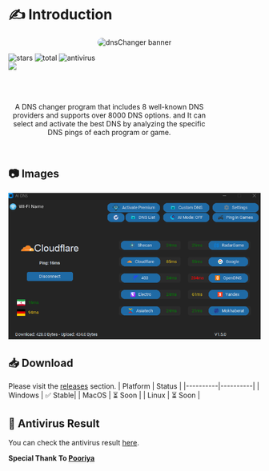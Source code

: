 
# ✍ Introduction

<p align="center" style="border-radius: 20px;">
    <img src="https://cdn.wl-std.com/assets/image/banner/ai-dns.svg" alt="dnsChanger banner" width="600" style="border-radius: 20px;">



 <img src="https://img.shields.io/github/stars/nima-globals/ai-dns" alt="stars"> <img src="https://img.shields.io/github/downloads/nima-globals/ai-dns/total.svg" alt="total" >  <img src="https://img.shields.io/badge/antivirus-PASS-green" alt="antivirus" > <br><a href="https://daramet.com/nimaglobals"><img width=130 src="https://panel.daramet.com/static/media/daramet-coffee-donate.91915073278a21c30769.png" /></a>

<br><br>

<p style="width:80%;text-align:center;">
A DNS changer program that includes 8 well-known DNS providers and supports over 8000 DNS options.
and It can select and activate the best DNS by analyzing the specific DNS pings of each program or game.
</p>

</p>
<br>

## 📷 Images

![dns changer](https://raw.githubusercontent.com/nima-globals/ai-dns/main/assets/ai-dns.png)

## 📥 Download

Please visit the [releases](https://github.com/nima-globals/ai-dns/releases) section.
| Platform | Status |
|----------|----------|
| Windows | ✅ Stable|
| MacOS | ⏳ Soon |
| Linux | ⏳ Soon |

## 🦠 Antivirus Result

You can check the antivirus result [here](https://www.virustotal.com/gui/file/5a2ce805675bec937ebfadf89f0694b1f61d693f89f8486cb1affac208c24a4e?nocache=1).

**Special Thank To [Pooriya](https://pooriya.wl-std.com/)**
